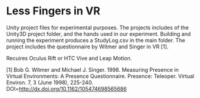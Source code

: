 # Less Fingers in VR
Unity project files for experimental purposes. The projects includes of the Unity3D project folder, and the hands used in our experiment. Building and running the experiment produces a StudyLog.csv in the main folder. The project includes the questionnaire by Witmer and Singer in VR [1].

Recuires Oculus Rift or HTC Vive and Leap Motion.

[1] Bob G. Witmer and Michael J. Singer. 1998. Measuring Presence in Virtual Environments: A Presence Questionnaire. Presence: Teleoper. Virtual Environ. 7, 3 (June 1998), 225-240. DOI=http://dx.doi.org/10.1162/105474698565686
